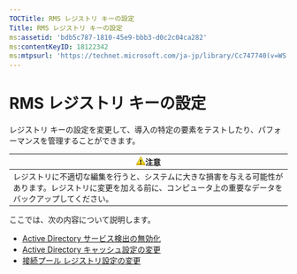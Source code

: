 ```yaml
---
TOCTitle: RMS レジストリ キーの設定
Title: RMS レジストリ キーの設定
ms:assetid: 'bdb5c787-1810-45e9-bbb3-d0c2c04ca282'
ms:contentKeyID: 18122342
ms:mtpsurl: 'https://technet.microsoft.com/ja-jp/library/Cc747740(v=WS.10)'
---
```


RMS レジストリ キーの設定
=========================

レジストリ キーの設定を変更して、導入の特定の要素をテストしたり、パフォーマンスを管理することができます。

| ![](images/Cc747740.Caution(WS.10).gif)注意                                                                                               |
|------------------------------------------------------------------------------------------------------------------------------------------------------------------------|
| レジストリに不適切な編集を行うと、システムに大きな損害を与える可能性があります。レジストリに変更を加える前に、コンピュータ上の重要なデータをバックアップしてください。 |

ここでは、次の内容について説明します。

-   [Active Directory サービス検出の無効化](https://technet.microsoft.com/9d97e7fb-5b05-4853-ad7b-6cc82b9729f0)
-   [Active Directory キャッシュ設定の変更](https://technet.microsoft.com/8789a7a5-2065-4fae-9104-e0a70f1f2fb6)
-   [接続プール レジストリ設定の変更](https://technet.microsoft.com/c61d91db-a1ad-4ca5-a492-015da629afbc)
